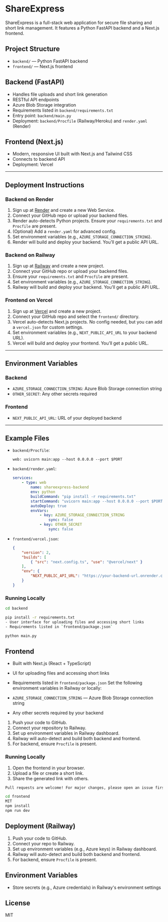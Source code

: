 # ShareExpress

ShareExpress is a full-stack web application for secure file sharing and short link management. It features a Python FastAPI backend and a Next.js frontend.

## Project Structure

- `backend/` — Python FastAPI backend
- `frontend/` — Next.js frontend

## Backend (FastAPI)

- Handles file uploads and short link generation
- RESTful API endpoints
- Azure Blob Storage integration
- Requirements listed in `backend/requirements.txt`
- Entry point: `backend/main.py`
- Deployment: `backend/Procfile` (Railway/Heroku) and `render.yaml` (Render)

## Frontend (Next.js)

- Modern, responsive UI built with Next.js and Tailwind CSS
- Connects to backend API
- Deployment: Vercel

---

## Deployment Instructions

### Backend on Render

1. Sign up at [Render](https://render.com) and create a new Web Service.
2. Connect your GitHub repo or upload your backend files.
3. Render auto-detects Python projects. Ensure your `requirements.txt` and `Procfile` are present.
4. (Optional) Add a `render.yaml` for advanced config.
5. Set environment variables (e.g., `AZURE_STORAGE_CONNECTION_STRING`).
6. Render will build and deploy your backend. You’ll get a public API URL.

### Backend on Railway

1. Sign up at [Railway](https://railway.app) and create a new project.
2. Connect your GitHub repo or upload your backend files.
3. Ensure your `requirements.txt` and `Procfile` are present.
4. Set environment variables (e.g., `AZURE_STORAGE_CONNECTION_STRING`).
5. Railway will build and deploy your backend. You’ll get a public API URL.

### Frontend on Vercel

1. Sign up at [Vercel](https://vercel.com) and create a new project.
2. Connect your GitHub repo and select the `frontend/` directory.
3. Vercel auto-detects Next.js projects. No config needed, but you can add a `vercel.json` for custom settings.
4. Set environment variables (e.g., `NEXT_PUBLIC_API_URL` to your backend URL).
5. Vercel will build and deploy your frontend. You’ll get a public URL.

---

## Environment Variables

### Backend
- `AZURE_STORAGE_CONNECTION_STRING`: Azure Blob Storage connection string
- `OTHER_SECRET`: Any other secrets required

### Frontend
- `NEXT_PUBLIC_API_URL`: URL of your deployed backend

---

## Example Files

- `backend/Procfile`:
	```
	web: uvicorn main:app --host 0.0.0.0 --port $PORT
	```
- `backend/render.yaml`:
	```yaml
	services:
		- type: web
			name: shareexpress-backend
			env: python
			buildCommand: "pip install -r requirements.txt"
			startCommand: "uvicorn main:app --host 0.0.0.0 --port $PORT"
			autoDeploy: true
			envVars:
				- key: AZURE_STORAGE_CONNECTION_STRING
					sync: false
				- key: OTHER_SECRET
					sync: false
	```
- `frontend/vercel.json`:
	```json
	{
		"version": 2,
		"builds": [
			{ "src": "next.config.ts", "use": "@vercel/next" }
		],
		"env": {
			"NEXT_PUBLIC_API_URL": "https://your-backend-url.onrender.com"
		}
	}
	```

 ### Running Locally
 ```bash
 cd backend

 pip install -r requirements.txt
- User interface for uploading files and accessing short links
- Requirements listed in `frontend/package.json`

 python main.py
 ```

 ## Frontend
 - Built with Next.js (React + TypeScript)
 - UI for uploading files and accessing short links

 - Requirements listed in `frontend/package.json`
Set the following environment variables in Railway or locally:
- `AZURE_STORAGE_CONNECTION_STRING` — Azure Blob Storage connection string
- Any other secrets required by your backend


1. Push your code to GitHub.
2. Connect your repository to Railway.
3. Set up environment variables in Railway dashboard.
4. Railway will auto-detect and build both backend and frontend.
5. For backend, ensure `Procfile` is present.

 ### Running Locally
1. Open the frontend in your browser.
2. Upload a file or create a short link.
3. Share the generated link with others.

 ```bash
Pull requests are welcome! For major changes, please open an issue first to discuss what you would like to change.

 cd frontend
MIT
 npm install
 npm run dev
 ```

 ## Deployment (Railway)
 1. Push your code to GitHub.
 2. Connect your repo to Railway.
 3. Set up environment variables (e.g., Azure keys) in Railway dashboard.
 4. Railway will auto-detect and build both backend and frontend.
 5. For backend, ensure `Procfile` is present.

 ## Environment Variables
 - Store secrets (e.g., Azure credentials) in Railway's environment settings

 ## License
 MIT

